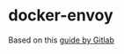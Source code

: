 # docker-envoy

Based on this [guide by Gitlab](https://docs.gitlab.com/ee/ci/examples/laravel_with_gitlab_and_envoy/#create-a-container-image)

